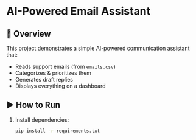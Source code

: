 # AI-Powered Email Assistant

## 📌 Overview
This project demonstrates a simple AI-powered communication assistant that:
- Reads support emails (from `emails.csv`)
- Categorizes & prioritizes them
- Generates draft replies
- Displays everything on a dashboard

## ▶️ How to Run
1. Install dependencies:
   ```bash
   pip install -r requirements.txt

